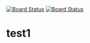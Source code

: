 [![Board Status](https://codedev.ms/adrifer2/c2964c91-9e95-4aa9-83e9-867e16025d6a/73640118-ee8c-4262-8363-af97c4d764a1/_apis/work/boardbadge/49dd2370-ddc0-4dc7-bdfc-aa5f2fefa0a0)](https://codedev.ms/adrifer2/c2964c91-9e95-4aa9-83e9-867e16025d6a/_boards/board/t/73640118-ee8c-4262-8363-af97c4d764a1/Microsoft.RequirementCategory)
[![Board Status](https://codedev.ms/adrifer/e61127bf-1941-4866-aa95-98b1906a0287/58160850-21f4-43f9-acd5-8f9648ddf3d6/_apis/work/boardbadge/ac07f6e7-ee5d-460b-bb33-636e960a6d99)](https://codedev.ms/adrifer/e61127bf-1941-4866-aa95-98b1906a0287/_boards/board/t/58160850-21f4-43f9-acd5-8f9648ddf3d6/Microsoft.RequirementCategory)
# test1
